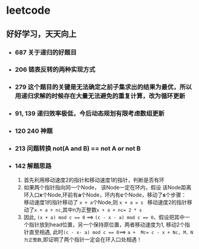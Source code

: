 # leetcode
## 好好学习，天天向上
* ### 687 关于递归的好题目
* ### 206 链表反转的两种实现方式
* ### 279 这个题目的关键是无法确定之前子集求出的结果为最优，所以用递归求解的时候存在大量无法避免的重复计算，改为循环更新
* ### 91, 139 递归效率极低，今后动态规划有限考虑数组更新

* ### 120 240 神题

* ### 213 问题转换 not(A and B) == not A or not B

* ### 142 解题思路
    1. 首先利用移动速度2的指针和移动速度1的指针，判断是否有环  
    2. 如果两个指针指向同一个Node， 该Node一定在环内，假设 该Node距离环入口**x**个Node,环前有**a**个Node，环内有**c**个Node，移动了**s**个步骤：  
        移动速度1的指针移动了 ```x + a```个Node,则  ```x + a = s ```
        移动速度2的指针移动了```x + a + nc```,其中n为正整数```x + a + nc= 2 * s ```
    3. 因此, ```(x + a) mod c == 0``` ==> ```(c - x - a) mod c == 0```，假设把其中一个指针放到head位置，另一个保持原位置，两者移动速度为1, 移动2个指针直至相遇, 此时```(c - x- a) mod c == 0```==> ```a +  Mc= c - x + Nc, M、N 为正整数```,即证明了两个指针一定会在环入口处相遇！